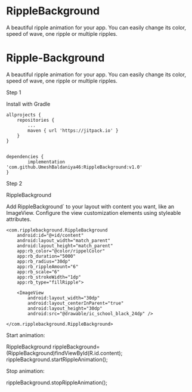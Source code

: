 # RippleBackground
A beautiful ripple animation for your app. You can easily change its color, speed of wave, one ripple or multiple ripples.


# Ripple-Background
A beautiful ripple animation for your app. You can easily change its color, speed of wave, one ripple or multiple ripples.



Step 1

Install with Gradle

	allprojects {
		repositories {
			...
			maven { url 'https://jitpack.io' }
		}
	}


	dependencies {
	        implementation 'com.github.UmeshBaldaniya46:RippleBackground:v1.0'
	}


Step 2

RippleBackground

Add RippleBackground` to your layout with content you want, like an ImageView. Configure the view customization elements using styleable attributes.
 

    <com.ripplebackground.RippleBackground
        android:id="@+id/content"
        android:layout_width="match_parent"
        android:layout_height="match_parent"
        app:rb_color="@color/rippelColor"
        app:rb_duration="5000"
        app:rb_radius="30dp"
        app:rb_rippleAmount="6"
        app:rb_scale="6"
        app:rb_strokeWidth="1dp"
        app:rb_type="fillRipple">

        <ImageView
            android:layout_width="30dp"
            android:layout_centerInParent="true"
            android:layout_height="30dp"
            android:src="@drawable/ic_school_black_24dp" />

    </com.ripplebackground.RippleBackground>


Start animation:

RippleBackground rippleBackground=(RippleBackground)findViewById(R.id.content);
rippleBackground.startRippleAnimation();

Stop animation:

rippleBackground.stopRippleAnimation();
